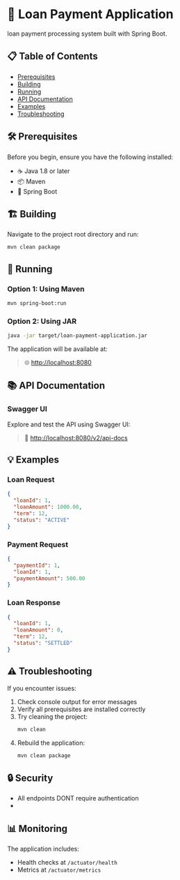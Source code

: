 # 🏦 Loan Payment Application

loan payment processing system built with Spring Boot.

## 📋 Table of Contents

- [Prerequisites](#prerequisites)
- [Building](#building)
- [Running](#running)
- [API Documentation](#api-documentation)
- [Examples](#examples)
- [Troubleshooting](#troubleshooting)

## 🛠 Prerequisites

Before you begin, ensure you have the following installed:

- ☕ Java 1.8 or later
- 📦 Maven
- 🌱 Spring Boot

## 🏗 Building

Navigate to the project root directory and run:

```bash
mvn clean package
```

## 🚀 Running

### Option 1: Using Maven

```bash
mvn spring-boot:run
```

### Option 2: Using JAR

```bash
java -jar target/loan-payment-application.jar
```

The application will be available at:
> 🌐 [http://localhost:8080](http://localhost:8080)

## 📚 API Documentation

### Swagger UI

Explore and test the API using Swagger UI:
> 📘 [http://localhost:8080/v2/api-docs](http://localhost:8080/v2/api-docs)

## 💡 Examples

### Loan Request

```json
{
  "loanId": 1,
  "loanAmount": 1000.00,
  "term": 12,
  "status": "ACTIVE"
}
```

### Payment Request

```json
{
  "paymentId": 1,
  "loanId": 1,
  "paymentAmount": 500.00
}
```

### Loan Response

```json
{
  "loanId": 1,
  "loanAmount": 0,
  "term": 12,
  "status": "SETTLED"
}
```

## ⚠️ Troubleshooting

If you encounter issues:

1. Check console output for error messages
2. Verify all prerequisites are installed correctly
3. Try cleaning the project:
   ```bash
   mvn clean
   ```
4. Rebuild the application:
   ```bash
   mvn clean package
   ```

## 🔒 Security

- All endpoints DONT require authentication
- 
## 📊 Monitoring

The application includes:
- Health checks at `/actuator/health`
- Metrics at `/actuator/metrics`
